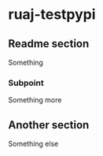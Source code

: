 # ruaj-testpypi

## Readme section
Something

### Subpoint
Something more

## Another section
Something else